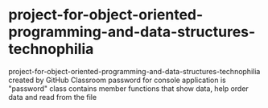 # project-for-object-oriented-programming-and-data-structures-technophilia
project-for-object-oriented-programming-and-data-structures-technophilia created by GitHub Classroom
password for console application is "password"
class contains member functions that show data, help order data and read from the file 
